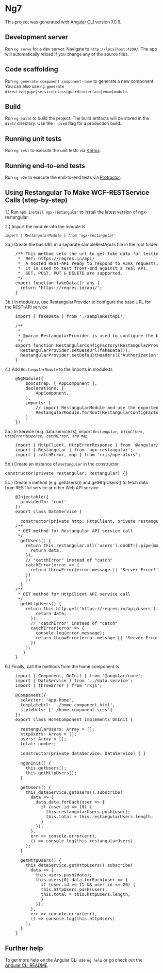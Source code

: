 # Ng7

This project was generated with [Angular CLI](https://github.com/angular/angular-cli) version 7.0.6.

## Development server

Run `ng serve` for a dev server. Navigate to `http://localhost:4200/`. The app will automatically reload if you change any of the source files.

## Code scaffolding

Run `ng generate component component-name` to generate a new component. You can also use `ng generate directive|pipe|service|class|guard|interface|enum|module`.

## Build

Run `ng build` to build the project. The build artifacts will be stored in the `dist/` directory. Use the `--prod` flag for a production build.

## Running unit tests

Run `ng test` to execute the unit tests via [Karma](https://karma-runner.github.io).

## Running end-to-end tests

Run `ng e2e` to execute the end-to-end tests via [Protractor](http://www.protractortest.org/).

## Using Restangular To Make WCF-RESTService Calls (step-by-step)

1.) Run `npm install ngx-restangular` to install the latest version of ngx-restangular

2.) Import the module into the module.ts

*`import { RestangularModule } from 'ngx-restangular'`*

3a.) Create the bas URL in a separate sampleRestApi.ts file in the root folder

<pre>
    /** This method sets the url to get fake data for testing.
     *  Ref: https://reqres.in/api/
     *  A hosted REST-API ready to respond to AJAX requests.
     *  It is used to test front-end against a real API.
     *  GET, POST, PUT & DELETE are supported.
     */
    export function fakeData(): any {
      return 'https://reqres.in/api/';
    }
</pre>

3b.)  In module.ts, use RestangularProvider to configure the base URL for the REST-API service

<pre>
    import { fakeData } from './sampleRestApi';

    /**
     *
     * @param RestangularProvider is used to configure the base URL for the REST-API service
     */
    export function RestangularConfigFactory(RestangularProvider) {
      RestangularProvider.setBaseUrl(fakeData());
      RestangularProvider.setDefaultHeaders({'Authorization': 'Bearer V6vzEfEimH2PoiretEB7o0jBhp5ICk#d'});
    }
</pre>

4.) Add *`RestangularModule`* to the imports in module.ts

<pre>
    @NgModule({
        bootstrap: [ AppComponent ],
        declarations: [
            AppComponent,
        ],
        imports: [
            // import RestangularModule and use the exported RestangularConfigFactory
            RestangularModule.forRoot(RestangularConfigFactory),
        ]
    })
</pre>

5a.) In Service (e.g. data.service.ts), import *`Restangular, HttpClient, HttpErrorResponse, catchError, and map`*

<pre>
    import { HttpClient, HttpErrorResponse } from '@angular/common/http';
    import { Restangular } from 'ngx-restangular';
    import { catchError, map } from 'rxjs/operators';
</pre>


5b.) Create an instance of *`Restangular`* in the constructor

<pre>constructor(private restangular: Restangular) {}</pre>

5c.) Create a method (e.g. getUsers()) and getHttpUsers() to fetch data from RESTful service or other Web API service

<pre>
    @Injectable({
      providedIn: 'root'
    })
    export class DataService {

      constructor(private http: HttpClient, private restangular: Restangular) {  }
    /**
     * GET method for Restangular API service call
     */
      getUsers() {
        return this.restangular.all('users').doGET().pipe(map(data => {
          return data;
        }),
        // "catchError" instead of "catch"
        catchError(error => {
          return throwError(error.message || 'Server Error!');
        })
        );
      }
    /**
     * GET method for HttpClient API service call
     */
      getHttpUsers() {
        return this.http.get('https://reqres.in/api/users').pipe(map(data => {
            return data;
          }),
          // "catchError" instead of "catch"
          catchError(error => {
            console.log(error.message);
            return throwError(error.message || 'Server Error!');
          })
        );
       }
    }
</pre>

6.) Finally, call the methods from the home.component.ts

<pre>
    import { Component, OnInit } from '@angular/core';
    import { DataService } from '../data.service';
    import { throwError } from 'rxjs';

    @Component({
      selector: 'app-home',
      templateUrl: './home.component.html',
      styleUrls: ['./home.component.scss']
    })
    export class HomeComponent implements OnInit {

      restangularUsers: Array<any> = [];
      httpUsers: Array<any> = [];
      users: Array<any> = [];
      total: number;

      constructor(private dataService: DataService) { }

      ngOnInit() {
        this.getUsers();
        this.getHttpUsers();
      }

      getUsers() {
        this.dataService.getUsers().subscribe(
          data => {
            data.data.forEach(user => {
              if (user.id <= 10) {
                this.restangularUsers.push(user);
                this.total = this.restangularUsers.length;
              }
            });
          },
          err => console.error(err),
          () => console.log(this.restangularUsers)
        );
      }

      getHttpUsers() {
        this.dataService.getHttpUsers().subscribe(
          data => {
            this.users.push(data);
            this.users[0].data.forEach(user => {
              if (user.id >= 11 && user.id <= 20) {
              this.httpUsers.push(user);
              this.total = this.httpUsers.length;
              }
            });
          },
          err => console.error(err),
          () => console.log(this.httpUsers)
        );
      }
    }
</pre>

## Further help

To get more help on the Angular CLI use `ng help` or go check out the [Angular CLI README](https://github.com/angular/angular-cli/blob/master/README.md).
